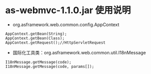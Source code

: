 # as-webmvc-1.1.0.jar 使用说明

- org.asframework.web.common.config.AppContext
```
AppContext.getBean(String);
AppContext.getBean(Class);
AppContext.getRequest();//HttpServletRequest
```
- 国际化工具类：org.asframework.web.common.util.I18nMessage
```
I18nMessage.getMessage(code);
I18nMessage.getMessage(code, params[]);
```